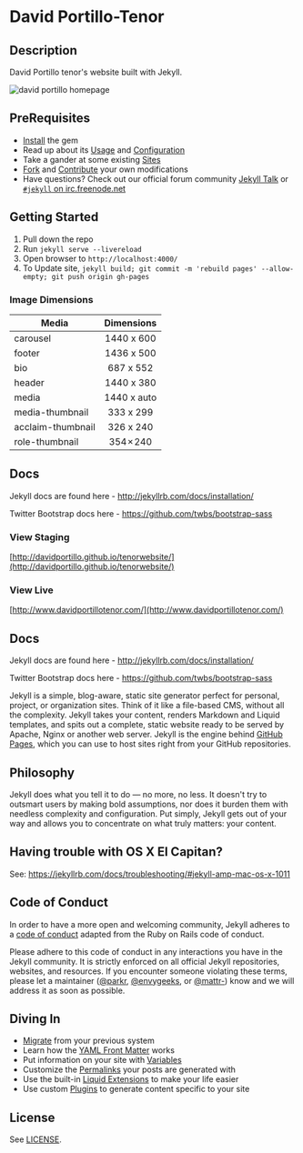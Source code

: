 # David Portillo-Tenor

## Description

David Portillo tenor's website built with Jekyll.

![david portillo homepage](https://frankpigeon.com/static/0c46de6b3ee12424af4dd4686490db8a/8e0ad/portillo.jpg)

## PreRequisites

- [Install](https://jekyllrb.com/docs/installation/) the gem
- Read up about its [Usage](https://jekyllrb.com/docs/usage/) and [Configuration](https://jekyllrb.com/docs/configuration/)
- Take a gander at some existing [Sites](https://wiki.github.com/jekyll/jekyll/sites)
- [Fork](https://github.com/jekyll/jekyll/fork) and [Contribute](https://jekyllrb.com/docs/contributing/) your own modifications
- Have questions? Check out our official forum community [Jekyll Talk](https://talk.jekyllrb.com/) or [`#jekyll` on irc.freenode.net](https://botbot.me/freenode/jekyll/)

## Getting Started

1. Pull down the repo
1. Run `jekyll serve --livereload`
1. Open browser to `http://localhost:4000/`
1. To Update site, `jekyll build; git commit -m 'rebuild pages' --allow-empty; git push origin gh-pages`

### Image Dimensions

| Media             | Dimensions  |
| ----------------- | :---------: |
| carousel          | 1440 x 600  |
| footer            | 1436 x 500  |
| bio               |  687 x 552  |
| header            | 1440 x 380  |
| media             | 1440 x auto |
| media-thumbnail   |  333 x 299  |
| acclaim-thumbnail |  326 x 240  |
| role-thumbnail    |  354 × 240  |


## Docs

Jekyll docs are found here - http://jekyllrb.com/docs/installation/

Twitter Bootstrap docs here - https://github.com/twbs/bootstrap-sass



### View Staging

[http://davidportillo.github.io/tenorwebsite/](http://davidportillo.github.io/tenorwebsite/)

### View Live

[http://www.davidportillotenor.com/](http://www.davidportillotenor.com/)

## Docs

Jekyll docs are found here - http://jekyllrb.com/docs/installation/

Twitter Bootstrap docs here - https://github.com/twbs/bootstrap-sass


Jekyll is a simple, blog-aware, static site generator perfect for personal, project, or organization sites. Think of it like a file-based CMS, without all the complexity. Jekyll takes your content, renders Markdown and Liquid templates, and spits out a complete, static website ready to be served by Apache, Nginx or another web server. Jekyll is the engine behind [GitHub Pages](https://pages.github.com), which you can use to host sites right from your GitHub repositories.

## Philosophy

Jekyll does what you tell it to do — no more, no less. It doesn't try to outsmart users by making bold assumptions, nor does it burden them with needless complexity and configuration. Put simply, Jekyll gets out of your way and allows you to concentrate on what truly matters: your content.

## Having trouble with OS X El Capitan?

See: https://jekyllrb.com/docs/troubleshooting/#jekyll-amp-mac-os-x-1011

## Code of Conduct

In order to have a more open and welcoming community, Jekyll adheres to a
[code of conduct](CONDUCT.markdown) adapted from the Ruby on Rails code of
conduct.

Please adhere to this code of conduct in any interactions you have in the
Jekyll community. It is strictly enforced on all official Jekyll
repositories, websites, and resources. If you encounter someone violating
these terms, please let a maintainer ([@parkr](https://github.com/parkr), [@envygeeks](https://github.com/envygeeks), or [@mattr-](https://github.com/mattr-)) know
and we will address it as soon as possible.

## Diving In

- [Migrate](http://import.jekyllrb.com/docs/home/) from your previous system
- Learn how the [YAML Front Matter](https://jekyllrb.com/docs/frontmatter/) works
- Put information on your site with [Variables](https://jekyllrb.com/docs/variables/)
- Customize the [Permalinks](https://jekyllrb.com/docs/permalinks/) your posts are generated with
- Use the built-in [Liquid Extensions](https://jekyllrb.com/docs/templates/) to make your life easier
- Use custom [Plugins](https://jekyllrb.com/docs/plugins/) to generate content specific to your site

## License

See [LICENSE](https://github.com/jekyll/jekyll/blob/master/LICENSE).
